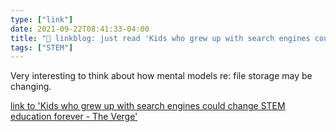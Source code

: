 ```yaml
---
type: ["link"]
date: 2021-09-22T08:41:33-04:00
title: "🔗 linkblog: just read 'Kids who grew up with search engines could change STEM education forever - The Verge'"
tags: ["STEM"]
---
```

Very interesting to think about how mental models re: file storage may be changing.
 
[link to 'Kids who grew up with search engines could change STEM education forever - The Verge'](https://www.theverge.com/22684730/students-file-folder-directory-structure-education-gen-z)
